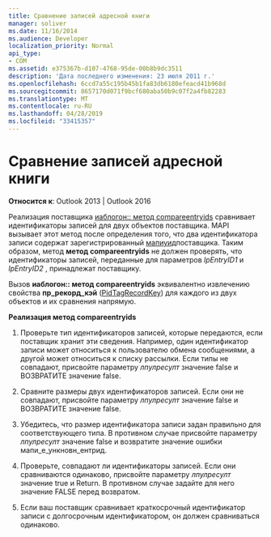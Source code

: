 ```yaml
---
title: Сравнение записей адресной книги
manager: soliver
ms.date: 11/16/2014
ms.audience: Developer
localization_priority: Normal
api_type:
- COM
ms.assetid: e375367b-d107-4768-95de-00b8b9dc3511
description: 'Дата последнего изменения: 23 июля 2011 г.'
ms.openlocfilehash: 6ccd7a55c195b45b1fa83db6180efeacd41b968d
ms.sourcegitcommit: 8657170d071f9bcf680aba50b9c07f2a4fb82283
ms.translationtype: MT
ms.contentlocale: ru-RU
ms.lasthandoff: 04/28/2019
ms.locfileid: "33415357"
---
```

# <a name="comparing-address-book-entries"></a>Сравнение записей адресной книги

  
  
**Относится к**: Outlook 2013 | Outlook 2016 
  
Реализация поставщика [иаблогон:: метод compareentryids](iablogon-compareentryids.md) сравнивает идентификаторы записей для двух объектов поставщика. MAPI вызывает этот метод после определения того, что два идентификатора записи содержат зарегистрированный [мапиуид](mapiuid.md)поставщика. Таким образом, метод **метод compareentryids** не должен проверять, что идентификаторы записей, переданные для параметров _lpEntryID1_ и _lpEntryID2_ , принадлежат поставщику. 
  
Вызов **иаблогон:: метод compareentryids** эквивалентно извлечению свойства **пр_рекорд_кэй** ([PidTagRecordKey](pidtagrecordkey-canonical-property.md)) для каждого из двух объектов и их сравнения напрямую.
  
 **Реализация метод compareentryids**
  
1. Проверьте тип идентификаторов записей, которые передаются, если поставщик хранит эти сведения. Например, один идентификатор записи может относиться к пользователю обмена сообщениями, а другой может относиться к списку рассылки. Если типы не совпадают, присвойте параметру _лпулресулт_ значение false и ВОЗВРАТИТЕ значение false. 
    
2. Сравните размеры двух идентификаторов записей. Если они не совпадают, присвойте параметру _лпулресулт_ значение false и ВОЗВРАТИТЕ значение false. 
    
3. Убедитесь, что размер идентификатора записи задан правильно для соответствующего типа. В противном случае присвойте параметру _лпулресулт_ значение false и возвратите значение ошибки мапи_е_ункновн_ентрид. 
    
4. Проверьте, совпадают ли идентификаторы записей. Если они сравниваются одинаково, присвойте параметру _лпулресулт_ значение true и Return. В противном случае задайте для него значение FALSE перед возвратом. 
    
5. Если ваш поставщик сравнивает краткосрочный идентификатор записи с долгосрочным идентификатором, он должен сравниваться одинаково.
    

